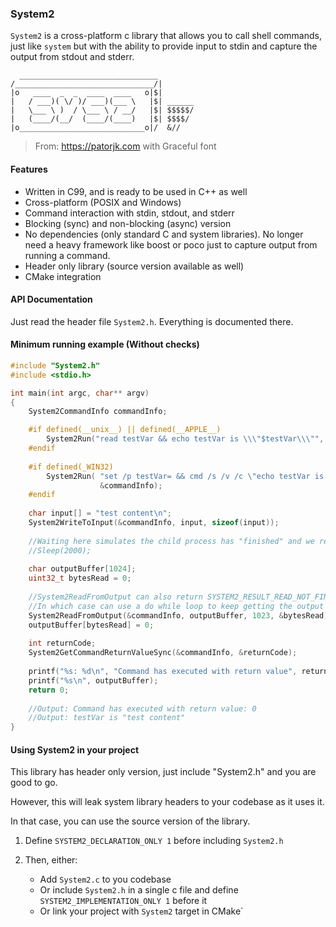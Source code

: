 ### System2

`System2` is a cross-platform c library that allows you to call shell commands, just like `system` but with the ability to
provide input to stdin and capture the output from stdout and stderr.

```text
  _______________________________
/_______________________________/|
|o   ____  _  _  ____  ____   o|$|
|   / ___)( \/ )/ ___)(___ \   |$| ______
|   \___ \ )  / \___ \ / __/   |$| $$$$$/
|   (____/(__/  (____/(____)   |$| $$$$/
|o____________________________o|/  &//
```
> From: https://patorjk.com with Graceful font

#### Features

- Written in C99, and is ready to be used in C++ as well
- Cross-platform (POSIX and Windows)
- Command interaction with stdin, stdout, and stderr
- Blocking (sync) and non-blocking (async) version
- No dependencies (only standard C and system libraries).
    No longer need a heavy framework like boost or poco just to capture output from running a command.
- Header only library (source version available as well)
- CMake integration

#### API Documentation
Just read the header file `System2.h`. Everything is documented there.

#### Minimum running example (Without checks)

```c
#include "System2.h"
#include <stdio.h>

int main(int argc, char** argv) 
{
    System2CommandInfo commandInfo;

    #if defined(__unix__) || defined(__APPLE__)
        System2Run("read testVar && echo testVar is \\\"$testVar\\\"", &commandInfo);
    #endif
    
    #if defined(_WIN32)
        System2Run( "set /p testVar= && cmd /s /v /c \"echo testVar is \"!testVar!\"\"", 
                    &commandInfo);
    #endif
    
    char input[] = "test content\n";
    System2WriteToInput(&commandInfo, input, sizeof(input));
    
    //Waiting here simulates the child process has "finished" and we read the output of it
    //Sleep(2000);
    
    char outputBuffer[1024];
    uint32_t bytesRead = 0;
    
    //System2ReadFromOutput can also return SYSTEM2_RESULT_READ_NOT_FINISHED if we have more to read
    //In which case can use a do while loop to keep getting the output
    System2ReadFromOutput(&commandInfo, outputBuffer, 1023, &bytesRead);
    outputBuffer[bytesRead] = 0;
    
    int returnCode;
    System2GetCommandReturnValueSync(&commandInfo, &returnCode);
    
    printf("%s: %d\n", "Command has executed with return value", returnCode);
    printf("%s\n", outputBuffer);
    return 0;
    
    //Output: Command has executed with return value: 0
    //Output: testVar is "test content"
}
```

#### Using System2 in your project

This library has header only version, just include "System2.h" and you are good to go.

However, this will leak system library headers to your codebase as it uses it.

In that case, you can use the source version of the library.

1. Define `SYSTEM2_DECLARATION_ONLY 1` before including `System2.h`

2. Then, either:
    - Add `System2.c` to you codebase
    - Or include `System2.h` in a single c file and define `SYSTEM2_IMPLEMENTATION_ONLY 1` before it
    - Or link your project with `System2` target in CMake`
